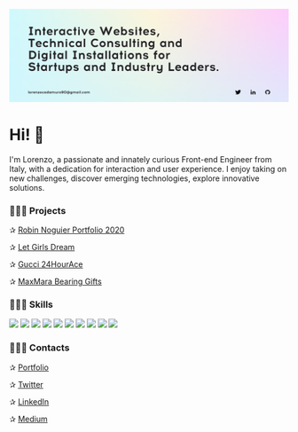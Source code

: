 [![Header](https://raw.githubusercontent.com/lorenzocadamuro/lorenzocadamuro/main/assets/header.png "Header")](https://lorenzocadamuro.com)

# Hi! 👋

I'm Lorenzo, a passionate and innately curious Front-end Engineer from Italy, with a dedication for interaction and user experience. I enjoy taking on new challenges, discover emerging technologies, explore innovative solutions.

### 🦸🏻‍♂️ Projects

✰ [Robin Noguier Portfolio 2020](https://robin-noguier.com)

✰ [Let Girls Dream](https://www.letgirlsdream.org)

✰ [Gucci 24HourAce](http://24hourace.gucci.com)

✰ [MaxMara Bearing Gifts](https://maxmara-bearinggifts.betteringbrands.com)

### 👨🏻‍🔧 Skills

![](https://img.shields.io/badge/React-★★★★★-informational?style=flat&logo=React&logoColor=white&color=0096ff)
![](https://img.shields.io/badge/Next.js-★★★★★-informational?style=flat&logo=Next.js&logoColor=white&color=0096ff)
![](https://img.shields.io/badge/CI/CD-★★★★★-informational?style=flat&logo=Gitlab&logoColor=white&color=0096ff)
![](https://img.shields.io/badge/Vue-★★★★☆-informational?style=flat&logo=Vue.js&logoColor=white&color=617f9b)
![](https://img.shields.io/badge/Nuxt.js-★★★★☆-informational?style=flat&logo=Nuxt.js&logoColor=white&color=617f9b)
![](https://img.shields.io/badge/Three.js-★★★☆☆-informational?style=flat&logo=WebGL&logoColor=white&color=617f9b)
![](https://img.shields.io/badge/GLSL-★★★☆☆-informational?style=flat&logo=WebGL&logoColor=white&color=617f9b)
![](https://img.shields.io/badge/AWS-★★★☆☆-informational?style=flat&logo=Amazon_AWS&logoColor=white&color=617f9b)
![](https://img.shields.io/badge/Node.js-★★★☆☆-informational?style=flat&logo=Node.js&logoColor=white&color=617f9b)
![](https://img.shields.io/badge/Docker-★★☆☆☆-informational?style=flat&logo=Docker&logoColor=white&color=617f9b)

### 👨🏻‍💼 Contacts

✰ [Portfolio](https://lorenzocadamuro.com)

✰ [Twitter](https://twitter.com/lorenzocadamuro)

✰ [LinkedIn](https://www.linkedin.com/in/lorenzocadamuro)

✰ [Medium](https://medium.com/@lorenzocadamuro)
